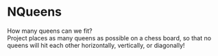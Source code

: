 # NQueens
How many queens can we fit?  
Project places as many queens as possible on a chess board, so that no queens will hit each other horizontally, vertically, or diagonally!

